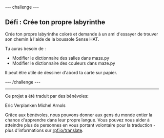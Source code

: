 --- challenge ---

## Défi : Crée ton propre labyrinthe

Crée ton propre labyrinthe coloré et demande à un ami d'essayer de trouver son chemin à l'aide de la boussole Sense HAT.

Tu auras besoin de :

+ Modifier le dictionnaire des salles dans maze.py
+ Modifier le dictionnaire des couleurs dans maze.py

Il peut être utile de dessiner d'abord ta carte sur papier.

--- /challenge ---

***

Ce projet a été traduit par des bénévoles:

Eric Verplanken
Michel Arnols

Grâce aux bénévoles, nous pouvons donner aux gens du monde entier la chance d'apprendre dans leur propre langue. Vous pouvez nous aider à atteindre plus de personnes en vous portant volontaire pour la traduction - plus d'informations sur [rpf.io/translate](https://rpf.io/translate).
